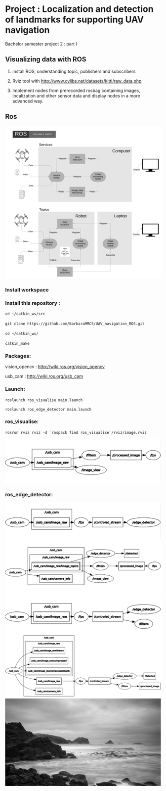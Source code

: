# Project : Localization and detection of landmarks for supporting UAV navigation

Bachelor semester project 2 : part I

## Visualizing data with ROS

1. install ROS, understanding topic, publishers and subscribers

2. Rviz tool with http://www.cvlibs.net/datasets/kitti/raw_data.php

3. Implement nodes from prerecorded rosbag containing images, localization and other sensor data and display nodes in a more advanced way.

## Ros

<img src="files/file.png" width="1080">
          
### Install workspace

### Install this repository :
```
cd ~/catkin_ws/src

git clone https://github.com/BarbaraMMCS/UAV_navigation_ROS.git

cd ~/catkin_ws/

catkin_make

```
### Packages: 

vision_opencv : http://wiki.ros.org/vision_opencv

usb_cam : http://wiki.ros.org/usb_cam

### Launch:
```
roslaunch ros_visualise main.launch
```
```
roslaunch ros_edge_detector main.launch
```
### ros_visualise:
```
rosrun rviz rviz -d `rospack find ros_visualise`/rviz/image.rviz
```
<img src="files/rqt.png">

### ros_edge_detector:
<img src="files/edge.png">
<img src="files/detected.png">
<img src="files/both.png">
<img src="files/all.png">



<img src="files/image.png">


